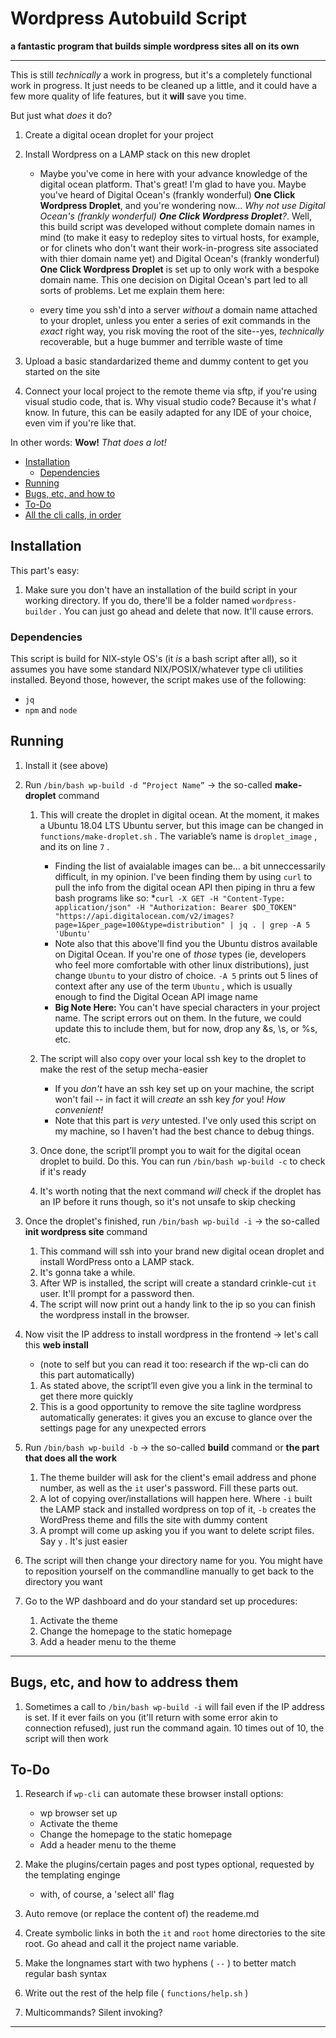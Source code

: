# Wordpress Autobuild Script

__a fantastic program that builds simple wordpress sites all on its own__

---

This is still _technically_ a work in progress, but it's a completely
functional work in progress. It just needs to be cleaned up a little, 
and it could have a few more quality of life features, but it __will__
save you time.

But just what _does_ it do?

1. Create a digital ocean droplet for your project 
2. Install Wordpress on a LAMP stack on this new droplet
    - Maybe you've come in here with your advance knowledge of the digital
    ocean platform. That's great! I'm glad to have you. Maybe you've
    heard of Digital Ocean's (frankly wonderful) __One Click Wordpress
    Droplet__, and you're wondering now... _Why not use Digital Ocean's
    (frankly wonderful) __One Click Wordpress Droplet__?_. Well, this
    build script was developed without complete domain names in mind (to
    make it easy to redeploy sites to virtual hosts, for example, or for
    clinets who don't want their work-in-progress site associated with
    thier domain name yet) and Digital Ocean's
    (frankly wonderful) __One Click Wordpress Droplet__ is set up to only work with a bespoke 
    domain name. This one decision on Digital Ocean's part led to all sorts of problems.  Let me explain them here: 

    - every time you ssh'd into a server _without_
    a domain name attached to your droplet, unless you enter a series
    of exit commands in the _exact_ right way, you risk moving the root
    of the site--yes, _technically_ recoverable, but a huge bummer and
    terrible waste of time

3. Upload a basic standardarized theme and dummy content to get you started on the site 

4. Connect your local project to the remote theme via sftp, if you're using visual studio code, that is. Why visual studio
code? Because it's what _I_ know. In future, this can be easily adapted for any IDE of your choice, even vim if you're like that.

In other words: __Wow!__ _That does a lot!_

<!-- vscode-markdown-toc -->
* [Installation](#Installation)
	* [Dependencies](#Dependencies)
* [Running](#Running)
* [Bugs, etc, and how to](#Bugsetcandhowto)
* [To-Do](#To-Do)
* [All the cli calls, in order](#Alltheclicallsinorder)

<!-- vscode-markdown-toc-config
	numbering=false
	autoSave=true
	/vscode-markdown-toc-config -->
<!-- /vscode-markdown-toc -->

## <a name='Installation'></a>Installation

This part's easy:

1. Make sure you don't have an installation of the build script
in your working directory. If you do, there'll be a folder named
`wordpress-builder` . You can just go ahead and delete that
now. It'll cause errors.

### <a name='Dependencies'></a>Dependencies

This script is build for NIX-style OS's (it _is_ a bash script after all), so it assumes you have some standard NIX/POSIX/whatever type cli utilities installed. Beyond those, however, the script makes use of the following:

* `jq` 
* `npm` and `node`

## <a name='Running'></a>Running

1. Install it (see above) 
2. Run `/bin/bash wp-build -d “Project Name”` → the so-called __make-droplet__ command
    1. This will create the droplet in digital ocean. At the moment,
    it makes a Ubuntu 18.04 LTS Ubuntu server, but this image can be
    changed in `functions/make-droplet.sh` . The variable’s name is `droplet_image` , and its on line `7` .
        * Finding the list of avaialable images can be... a bit	unneccessarily difficult, in my opinion. I've been finding them by using `curl` to pull the info from the digital ocean API then piping in thru a few bash programs like so: 
        *`curl -X GET -H "Content-Type: application/json" -H "Authorization: Bearer	$DO_TOKEN" "https://api.digitalocean.com/v2/images?page=1&per_page=100&type=distribution" | jq . | grep -A 5 'Ubuntu'`
        * Note also that this above'll find
        you the Ubuntu distros available on Digital Ocean. If you're
        one of _those_ types (ie, developers who feel more comfortable
        with other linux distributions), just change `Ubuntu` to your
        distro of choice. `-A 5` prints out 5 lines of context after
        any use of the term `Ubuntu` , which is usually enough to find
        the Digital Ocean API image name 
        * __Big Note Here:__ You can't
        have special characters in your project name. The script errors
        out on them. In the future, we could update this to include them,
        but for now, drop any &s, \s, or %s, etc.

    2. The script will also copy over your local ssh key to the droplet
    to make the rest of the setup mecha-easier

        * If you _don't_ have an ssh key set up on your machine, the script won't fail -- in fact it will _create_ an ssh key
        _for_ you! _How convenient!_ 
        * Note that this part is _very_
        untested. I've only used this script on my machine, so I haven't
        had the best chance to debug things.

    3. Once done, the script’ll prompt you to wait for the digital ocean
    droplet to build. Do this. You can run `/bin/bash wp-build -c` 
    to check if it's ready 
    4. It's worth noting that the next command
    _will_ check if the droplet has an IP before it runs though, so it's
    not unsafe to skip checking

3. Once the droplet's finished, run `/bin/bash wp-build -i` → the so-called __init wordpress site__ command
    1. This command will ssh into your brand new digital ocean droplet and
    install WordPress onto a LAMP stack.  
    2. It's gonna take a while.
    3. After WP is installed, the
    script will create a standard crinkle-cut `it` user. It'll
    prompt for a password then. 
    4. The script will now print
    out a handy link to the ip so you can finish the wordpress install
    in the browser.

4. Now visit the IP address to install wordpress in the frontend → let's call this __web install__
    - (note to self but you can read it too: research if the wp-cli can
    do this part automatically) 
    1. As stated above, the script’ll even
    give you a link in the terminal to get there more quickly 
    2. This is a good opportunity
    to remove the site tagline wordpress automatically generates: it gives you an excuse to glance
    over the settings page for any unexpected errors

5. Run `/bin/bash wp-build -b` → the so-called __build__ command
or __the part that does all the work__

    1. The theme builder will ask for the client's email address and phone
    number, as well as the `it` user's password. Fill these parts
    out.  
    2. A lot of copying over/installations will happen here. Where `-i` built the LAMP stack and installed wordpress on top of it, `-b` creates the WordPress theme and fills the site with dummy content
    3. A prompt will come up asking you if you want to delete script files. Say `y` . It's just easier

6. The script will then change your directory name for you. You might
have to reposition yourself on the commandline manually to get back to
the directory you want 
7. Go to the WP dashboard and do your standard
set up procedures:
    1. Activate the theme 
    2. Change the homepage to the static homepage
    3. Add a header menu to the theme

----

## <a name='Bugsetcandhowto'></a>Bugs, etc, and how to address them

1. Sometimes a call to `/bin/bash wp-build -i` will fail even if the
IP address is set. If it ever fails on you (it'll return with some error
akin to connection refused), just run the command again. 10 times out
of 10, the script will then work 

## <a name='To-Do'></a>To-Do

1. Research if `wp-cli` can automate these browser install options:
    * wp browser set up 
    * Activate the theme 
    * Change the homepage to the static homepage 
    * Add a header menu to the theme

2. Make the plugins/certain pages and post types optional, requested by
the templating enginge
    - with, of course, a 'select all' flag
3. Auto remove (or replace the content of) the reademe.md 
4. Create
symbolic links in both the `it` and `root` home directories to
the site root. Go ahead and call it the project name variable.	
5. Make
the longnames start with two hyphens ( `--` ) to better match regular bash
syntax 
6. Write out the rest of the help file ( `functions/help.sh` )
7. Multicommands? Silent invoking?  

---
